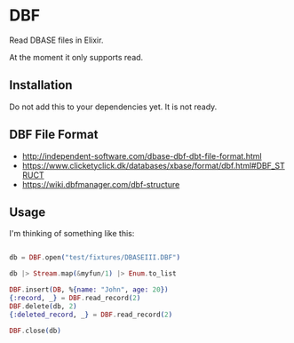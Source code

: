 # DBF

Read DBASE files in Elixir.

At the moment it only supports read.

## Installation

Do not add this to your dependencies yet. It is not ready.

## DBF File Format

 * http://independent-software.com/dbase-dbf-dbt-file-format.html
 * https://www.clicketyclick.dk/databases/xbase/format/dbf.html#DBF_STRUCT
 * https://wiki.dbfmanager.com/dbf-structure 


## Usage

I'm thinking of something like this:

```elixir

db = DBF.open("test/fixtures/DBASEIII.DBF")

db |> Stream.map(&myfun/1) |> Enum.to_list

DBF.insert(DB, %{name: "John", age: 20})
{:record, _} = DBF.read_record(2)
DBF.delete(db, 2)
{:deleted_record, _} = DBF.read_record(2)

DBF.close(db)
```
